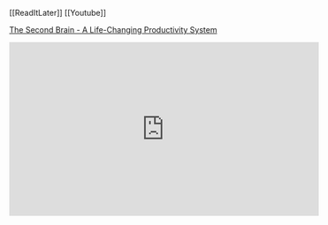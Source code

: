 [[ReadItLater]] [[Youtube]]

[The Second Brain - A Life-Changing Productivity System](https://www.youtube.com/watch?v=OP3dA2GcAh8)

<iframe width="560" height="315" src="https://www.youtube.com/embed/OP3dA2GcAh8" title="YouTube video player" frameborder="0" allow="accelerometer; autoplay; clipboard-write; encrypted-media; gyroscope; picture-in-picture" allowfullscreen></iframe>